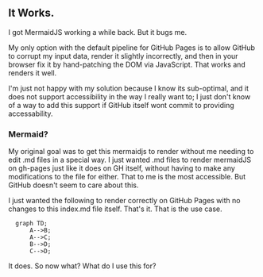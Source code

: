 ## It Works.

I got MermaidJS working a while back.  But it bugs me. 

My only option with the default pipeline for GitHub Pages is to allow GitHub to corrupt my input data, render it slightly incorrectly, and then in your browser fix it by hand-patching the DOM via JavaScript.  That works and renders it well.

I'm just not happy with my solution because I know its sub-optimal, and it does not support accessibility in the way I really want to; I just don't know of a way to add this support if GitHub itself wont commit to providing accessability.

### Mermaid?

My original goal was to get this mermaidjs to render without me needing to edit .md files in a special way. I just wanted .md files to render mermaidJS on gh-pages just like it does on GH itself, without having to make any modifications to the file for either. That to me is the most accessible.  But GitHub doesn't seem to care about this.

I just wanted the following to render correctly on GitHub Pages with no changes to this index.md file itself. That's it. That is the use case.

```mermaid
  graph TD;
      A-->B;
      A-->C;
      B-->D;
      C-->D;
```

It does. So now what? What do I use this for?
